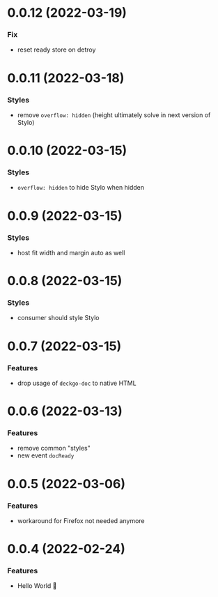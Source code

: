 # 0.0.12 (2022-03-19)

### Fix

- reset ready store on detroy

# 0.0.11 (2022-03-18)

### Styles

- remove `overflow: hidden` (height ultimately solve in next version of Stylo)

# 0.0.10 (2022-03-15)

### Styles

- `overflow: hidden` to hide Stylo when hidden

# 0.0.9 (2022-03-15)

### Styles

- host fit width and margin auto as well

# 0.0.8 (2022-03-15)

### Styles

- consumer should style Stylo

# 0.0.7 (2022-03-15)

### Features

- drop usage of `deckgo-doc` to native HTML

# 0.0.6 (2022-03-13)

### Features

- remove common "styles"
- new event `docReady`

# 0.0.5 (2022-03-06)

### Features

- workaround for Firefox not needed anymore

# 0.0.4 (2022-02-24)

### Features

- Hello World 👋
